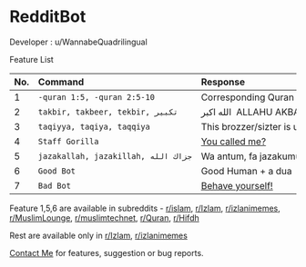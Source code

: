# RedditBot
Developer : u/WannabeQuadrilingual

Feature List

|No.|Command|Response|
|:-|:-|:-|
|1|`-quran 1:5, -quran 2:5-10`|Corresponding Quran Verses|
|2|`takbir, takbeer, tekbir, تكبير`|الله اكبر  ALLAHU AKBAR!!!!|
|3|`taqiyya, taqiya, taqqiya`|This brozzer/sizter is using taqq...|
|4|`Staff Gorilla`|[You called me?](https://imgur.com/T60vscc)|
|5|`jazakallah, jazakillah, جزاك الله`|Wa antum, fa jazakumullahu kh...|
|6|`Good Bot`|Good Human + a dua |
|7|`Bad Bot`|[Behave yourself!](https://i.ytimg.com/vi/oL15on_OyBA/hqdefault.jpg)|

Feature 1,5,6 are available in subreddits - [r/islam](https://www.reddit.com/r/islam), [r/Izlam](https://www.reddit.com/r/Izlam), [r/izlanimemes](https://www.reddit.com/r/izlanimemes), [r/MuslimLounge](https://www.reddit.com/r/MuslimLounge), [r/muslimtechnet](https://www.reddit.com/r/muslimtechnet), [r/Quran](https://www.reddit.com/r/Quran), [r/Hifdh](https://www.reddit.com/r/Hifdh)

Rest are available only in [r/Izlam](https://www.reddit.com/r/Izlam), [r/izlanimemes](https://www.reddit.com/r/izlanimemes)

[Contact Me](https://www.reddit.com/message/compose?to=/r/MTN&subject=BrozzerAbdullahBot) for features, suggestion or bug reports.


